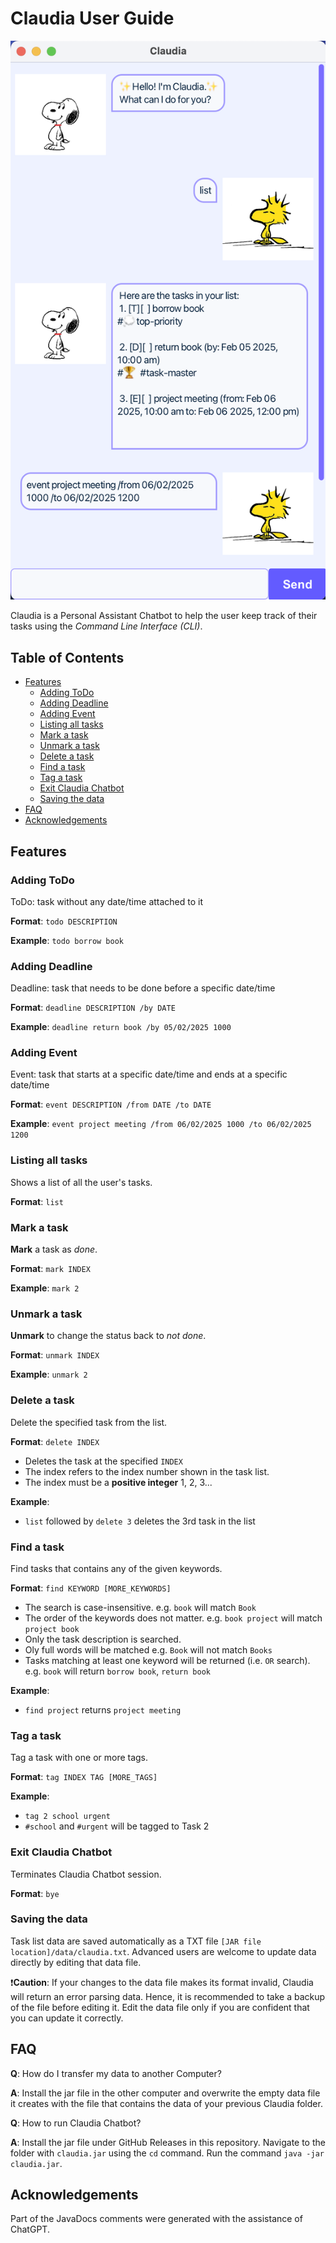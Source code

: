 # Claudia User Guide

![Claudia Chatbot](./docs/Ui.png)

Claudia is a Personal Assistant Chatbot to help the user keep track of their tasks using the *Command Line Interface (CLI)*.

## Table of Contents

- [Features](#features)
  - [Adding ToDo](#adding-todo)
  - [Adding Deadline](#adding-deadline)
  - [Adding Event](#adding-todo)
  - [Listing all tasks](#listing-all-tasks)
  - [Mark a task](#mark-a-task)
  - [Unmark a task](#unmark-a-task)
  - [Delete a task](#delete-a-task)
  - [Find a task](#find-a-task)
  - [Tag a task](#tag-a-task)
  - [Exit Claudia Chatbot](#exit-claudia-chatbot)
  - [Saving the data](#saving-the-data)
- [FAQ](#faq)
- [Acknowledgements](#acknowledgements)

## Features

### Adding ToDo

ToDo: task without any date/time attached to it

**Format**: `todo DESCRIPTION`

**Example**: `todo borrow book`

### Adding Deadline

Deadline: task that needs to be done before a specific date/time

**Format**: `deadline DESCRIPTION /by DATE`

**Example**: `deadline return book /by 05/02/2025 1000`

### Adding Event

Event: task that starts at a specific date/time and ends at a specific date/time

**Format**: `event DESCRIPTION /from DATE /to DATE`

**Example**: `event project meeting /from 06/02/2025 1000 /to 06/02/2025 1200`

### Listing all tasks

Shows a list of all the user's tasks.

**Format**: `list`

### Mark a task

**Mark** a task as *done*.

**Format**: `mark INDEX`

**Example**: `mark 2`

### Unmark a task

**Unmark** to change the status back to *not done*.

**Format**: `unmark INDEX`

**Example**: `unmark 2`

### Delete a task

Delete the specified task from the list.

**Format**: `delete INDEX`

- Deletes the task at the specified `INDEX`
- The index refers to the index number shown in the task list.
- The index must be a **positive integer** 1, 2, 3...

**Example**:
- `list` followed by `delete 3` deletes the 3rd task in the list

### Find a task

Find tasks that contains any of the given keywords.

**Format**: `find KEYWORD [MORE_KEYWORDS]`

- The search is case-insensitive. e.g. `book` will match `Book`
- The order of the keywords does not matter. e.g. `book project` will match `project book`
- Only the task description is searched.
- Oly full words will be matched e.g. `Book` will not match `Books`
- Tasks matching at least one keyword will be returned (i.e. `OR` search). e.g. `book` will return `borrow book`, `return book`

**Example**:
- `find project` returns `project meeting`

### Tag a task

Tag a task with one or more tags.

**Format**: `tag INDEX TAG [MORE_TAGS]`

**Example**:
- `tag 2 school urgent`
- `#school` and `#urgent` will be tagged to Task 2

### Exit Claudia Chatbot

Terminates Claudia Chatbot session.

**Format**: `bye`

### Saving the data

Task list data are saved automatically as a TXT file `[JAR file location]/data/claudia.txt`. Advanced users are welcome to update data directly by editing that data file.

❗**Caution**: If your changes to the data file makes its format invalid, Claudia will return an error parsing data. Hence, it is recommended to take a backup of the file before editing it. Edit the data file only if you are confident that you can update it correctly.

## FAQ

**Q**: How do I transfer my data to another Computer?

**A**: Install the jar file in the other computer and overwrite the empty data file it creates with the file that contains the data of your previous Claudia folder.

**Q**: How to run Claudia Chatbot?

**A**: Install the jar file under GitHub Releases in this repository. Navigate to the folder with `claudia.jar` using the `cd` command. Run the command `java -jar claudia.jar`.

## Acknowledgements

Part of the JavaDocs comments were generated with the assistance of ChatGPT.